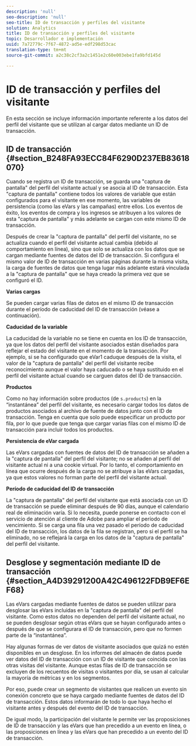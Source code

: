 ```yaml
---
description: 'null'
seo-description: 'null'
seo-title: ID de transacción y perfiles del visitante
solution: Analytics
title: ID de transacción y perfiles del visitante
topic: Desarrollador e implementación
uuid: 7a72779c-7f67-4872-ad5e-edf298d53cac
translation-type: tm+mt
source-git-commit: a2c38c2cf3a2c1451e2c60e003ebe1fa9bfd145d

---
```



# ID de transacción y perfiles del visitante

En esta sección se incluye información importante referente a los datos del perfil del visitante que se utilizan al cargar datos mediante un ID de transacción.

## ID de transacción {#section_B248FA93ECC84F6290D237EB83618070}

Cuando se registra un ID de transacción, se guarda una "captura de pantalla" del perfil del visitante actual y se asocia al ID de transacción. Esta "captura de pantalla" contiene todos los valores de variable que están configurados para el visitante en ese momento, las variables de persistencia (como las eVars y las campañas) entre ellos. Los eventos de éxito, los eventos de compra y los ingresos se atribuyen a los valores de esta "captura de pantalla" y más adelante se cargan con este mismo ID de transacción.

Después de crear la "captura de pantalla" del perfil del visitante, no se actualiza cuando el perfil del visitante actual cambia (debido al comportamiento en línea), sino que solo se actualiza con los datos que se cargan mediante fuentes de datos del ID de transacción. Si configura el mismo valor de ID de transacción en varias páginas durante la misma visita, la carga de fuentes de datos que tenga lugar más adelante estará vinculada a la "captura de pantalla" que se haya creado la primera vez que se configuró el ID.

**Varias cargas**

Se pueden cargar varias filas de datos en el mismo ID de transacción durante el período de caducidad del ID de transacción (véase a continuación).

**Caducidad de la variable**

La caducidad de la variable no se tiene en cuenta en los ID de transacción, ya que los datos del perfil del visitante asociados están diseñados para reflejar el estado del visitante en el momento de la transacción. Por ejemplo, si se ha configurado que eVar1 caduque después de la visita, el valor de la "captura de pantalla" del perfil del visitante recibe reconocimiento aunque el valor haya caducado o se haya sustituido en el perfil del visitante actual cuando se carguen datos del ID de transacción.

**Productos**

Como no hay información sobre productos (de `s.products`) en la “instantánea” del perfil del visitante, es necesario cargar todos los datos de productos asociados al archivo de fuente de datos junto con el ID de transacción. Tenga en cuenta que solo puede especificar un producto por fila, por lo que puede que tenga que cargar varias filas con el mismo ID de transacción para incluir todos los productos.

**Persistencia de eVar cargada**

Las eVars cargadas con fuentes de datos del ID de transacción se añaden a la "captura de pantalla" del perfil del visitante; no se añaden al perfil del visitante actual ni a una cookie virtual. Por lo tanto, el comportamiento en línea que ocurre después de la carga no se atribuye a las eVars cargadas, ya que estos valores no forman parte del perfil del visitante actual.

**Período de caducidad del ID de transacción**

La "captura de pantalla" del perfil del visitante que está asociada con un ID de transacción se puede eliminar después de 90 días, aunque el calendario real de eliminación varía. Si lo necesita, puede ponerse en contacto con el servicio de atención al cliente de Adobe para ampliar el período de vencimiento. Si se carga una fila una vez pasado el período de caducidad del ID de transacción, los datos de la fila se registran, pero si el perfil se ha eliminado, no se reflejará la carga en los datos de la "captura de pantalla" del perfil del visitante.

## Desglose y segmentación mediante ID de transacción {#section_A4D39291200A42C496122FDB9EF6EF68}

Las eVars cargadas mediante fuentes de datos se pueden utilizar para desglosar las eVars incluidas en la "captura de pantalla" del perfil del visitante. Como estos datos no dependen del perfil del visitante actual, no se pueden desglosar según otras eVars que se hayan configurado antes o después de que se configurara el ID de transacción, pero que no formen parte de la “instantánea”.

Hay algunas formas de ver datos de visitante asociados que quizá no estén disponibles en un desglose. En los informes del almacén de datos puede ver datos del ID de transacción con un ID de visitante que coincida con las otras visitas del visitante. Aunque estas filas de ID de transacción se excluyen de los recuentos de visitas o visitantes por día, se usan al calcular la mayoría de métricas y en los segmentos.

Por eso, puede crear un segmento de visitantes que realicen un evento sin conexión concreto que se haya cargado mediante fuentes de datos del ID de transacción. Estos datos informarán de todo lo que haya hecho el visitante antes y después del evento del ID de transacción. 

De igual modo, la participación del visitante le permite ver las proposiciones de ID de transacción y las eVars que han precedido a un evento en línea, o las proposiciones en línea y las eVars que han precedido a un evento del ID de transacción.

